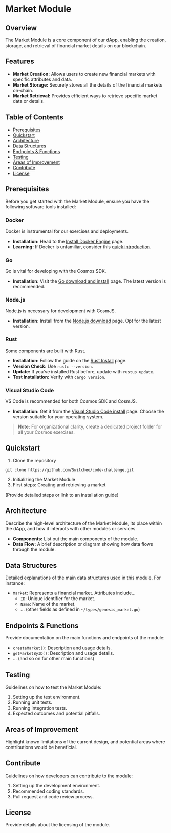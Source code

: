 # Market Module

## Overview

The Market Module is a core component of our dApp, enabling the creation, storage, and retrieval of financial market details on our blockchain.

## Features

- **Market Creation:** Allows users to create new financial markets with specific attributes and data.
- **Market Storage:** Securely stores all the details of the financial markets on-chain.
- **Market Retrieval:** Provides efficient ways to retrieve specific market data or details.

## Table of Contents

- [Prerequisites](#prerequisites)
- [Quickstart](#quickstart)
- [Architecture](#architecture)
- [Data Structures](#data-structures)
- [Endpoints & Functions](#endpoints--functions)
- [Testing](#testing)
- [Areas of Improvement](#areas-of-improvement)
- [Contribute](#contribute)
- [License](#license)

## Prerequisites

Before you get started with the Market Module, ensure you have the following software tools installed:

### Docker

Docker is instrumental for our exercises and deployments.

- **Installation:** Head to the [Install Docker Engine](https://www.docker.com/get-started) page.
- **Learning:** If Docker is unfamiliar, consider this [quick introduction](https://docs.docker.com/get-started/overview/).

### Go

Go is vital for developing with the Cosmos SDK.

- **Installation:** Visit the [Go download and install](https://golang.org/doc/install) page. The latest version is recommended.

### Node.js

Node.js is necessary for development with CosmJS.

- **Installation:** Install from the [Node.js download](https://nodejs.org/en/download/) page. Opt for the latest version.

### Rust

Some components are built with Rust.

- **Installation:** Follow the guide on the [Rust Install](https://www.rust-lang.org/learn/get-started) page.
- **Version Check:** Use `rustc --version`.
- **Update:** If you've installed Rust before, update with `rustup update`.
- **Test Installation:** Verify with `cargo version`.

### Visual Studio Code

VS Code is recommended for both Cosmos SDK and CosmJS.

- **Installation:** Get it from the [Visual Studio Code install](https://code.visualstudio.com/download) page. Choose the version suitable for your operating system.

> **Note:** For organizational clarity, create a dedicated project folder for all your Cosmos exercises.

## Quickstart

1.  Clone the repository
```shell
git clone https://github.com/Switcheo/code-challenge.git
```
2. Initializing the Market Module
3. First steps: Creating and retrieving a market

(Provide detailed steps or link to an installation guide)

## Architecture

Describe the high-level architecture of the Market Module, its place within the dApp, and how it interacts with other modules or services.

- **Components:** List out the main components of the module.
- **Data Flow:** A brief description or diagram showing how data flows through the module.

## Data Structures

Detailed explanations of the main data structures used in this module. For instance:

- `Market`: Represents a financial market. Attributes include...
  - `ID`: Unique identifier for the market.
  - `Name`: Name of the market.
  - ... (other fields as defined in `~/types/genesis_market.go`)

## Endpoints & Functions

Provide documentation on the main functions and endpoints of the module:

- `createMarket()`: Description and usage details.
- `getMarketByID()`: Description and usage details.
- ... (and so on for other main functions)

## Testing

Guidelines on how to test the Market Module:

1. Setting up the test environment.
2. Running unit tests.
3. Running integration tests.
4. Expected outcomes and potential pitfalls.

## Areas of Improvement

Highlight known limitations of the current design, and potential areas where contributions would be beneficial.

## Contribute

Guidelines on how developers can contribute to the module:

1. Setting up the development environment.
2. Recommended coding standards.
3. Pull request and code review process.

## License

Provide details about the licensing of the module.
